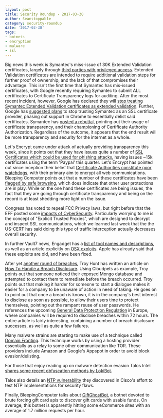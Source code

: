 ```yaml
---
layout: post
title: Security Roundup - 2017-03-30
author: Seanstoppable
category: security-roundup
date: '2017-03-30'
tags:
- botnets
- encryption
- malware
- ssl
---
```


Big news this week is Symantec's miss-issue of 30K Extended Validation
certificates, largely through [third parties with privileged
access](http://www.csoonline.com/article/3184897/security/api-flaws-said-to-have-left-symantec-ssl-certificates-vulnerable-to-compromise.html). 
Extended Validation certificates are intended to require
additional validation steps for further proof of ownership, and the lack of that
compromises their advantage. This isn't the first time that Symantec has
mis-issued certificates, with Google recently requiring Symantec to submit ALL
certificates to Certificate Transparency logs for auditing. After the most
recent incident, however, Google has declared they will [stop treating Symantec
Extended Validation certificates as extended
validation](https://arstechnica.com/security/2017/03/google-takes-symantec-to-the-woodshed-for-mis-issuing-30000-https-certs/).
Further, Google has [suggested
plans](https://groups.google.com/a/chromium.org/forum/#!msg/blink-dev/eUAKwjihhBs/rpxMXjZHCQAJ)
to stop trusting Symantec as an SSL certificate provider, phasing out support 
in Chrome to essentially delist said certificates.
Symantec has [posted a
rebuttal](https://www.symantec.com/connect/blogs/symantec-backs-its-ca),
pointing out their usage of certificate transparency, and their championing of
Certificate Authority Authorization. Regardless of the outcome, it appears that
the end result will be more transparency and security for the internet as a
whole.

Let's Encrypt came under attack of actually providing transparency this week,
since it points out that they have issues quite a number of [SSL Certificates
which could be used for phishing
attacks](https://www.thesslstore.com/blog/lets-encrypt-phishing/), having issues
~15k certificates using the term 'Paypal' this quarter. Let's Encrypt has
pointed out since inception their belief that [Certificate Authorities
constitute poor
watchdogs](https://letsencrypt.org/2015/10/29/phishing-and-malware.html), with
their primary aim to encrypt all web communications. Bleeping Computer points
out that a number of these certificates have been [flagged by safe
browsing](https://www.bleepingcomputer.com/news/security/14-766-lets-encrypt-ssl-certificates-issued-to-paypal-phishing-sites/),
which does indicate that other user protections are in play. While on the one
hand these certificates are being issues, the fact that they are going through
certificate transparency and being on the record is at least shedding more light 
on the issue.

Congress has voted to repeal FCC Privacy laws, but right before that the EFF
posted some [impacts of
CyberSecurity](https://www.eff.org/deeplinks/2017/03/five-ways-cybersecurity-will-suffer-if-congress-repeals-fcc-privacy-rules). 
Particularly worrying to me is the concept of "Explicit Trusted Proxies", which
are designed to decrypt and inspect SSL communications, which we learned last
week that the the US-CERT has said doing this type of traffic interception
actually decreases overall security.

In further Vault7 news, Engadget has a [list of tool names and
descriptions](https://techcrunch.com/2017/03/09/names-and-definitions-of-leaked-cia-hacking-tools),
as well as an article explicitly on [OSX
exploits](https://techcrunch.com/2017/03/23/wikileaks-releases-new-cia-documents-describing-mac-exploits). 
Apple has already said that these exploits are old, and have been fixed.

After yet [another round of breaches](https://twitter.com/haveibeenpwned/), 
Troy Hunt has written an article on [How To Handle a Breach
Disclosure](https://www.troyhunt.com/data-breach-disclosure-101-how-to-succeed-after-youve-failed/).
Using Cloudpets as example, Troy points out that someone noticed their exposed
Mongo database and attempted to contact them to remediate before the breach
occurred. Troy points out that making it harder for someone to start a dialogue
makes it easier for a company to be unaware of action in need of taking. He goes
on to point out that once a breach is known, it is in the company's best
interest to disclose as soon as possible, to allow their users time to protect
themselves, pointing out the rampant reuse of user passwords. He references the
upcoming [General Data Protection
Regulation](https://en.wikipedia.org/wiki/General_Data_Protection_Regulation) in
Europe, where companies will be required to disclose breaches within 72 hours.
The entire article is fairly interesting, containing a number of breach
disclosure successes, as well as quite a few failures.

Many malware strains are starting to make use of a technique called [Domain
Fronting](https://threatpost.com/apt29-used-domain-fronting-tor-to-execute-backdoor/124582/).
This technique works by using a hosting provider essentially as a relay to some
other communication like TOR. These providers include Amazon and Google's
Appspot in order to avoid block evasion/delisting.

For those that enjoy reading up on malware detection evasion Talos Intel [shares
some recent obfuscation methods by
LokiBot](http://blog.talosintelligence.com/2017/03/how-malformed-rtf-defeats-security.html).

Talos also details an [NTP
vulnerability](http://blog.talosintelligence.com/2017/03/ntpd-dos.html) they
discovered in Cisco's effort to test NTP implementations for security flaws.

Finally, BleepingComputer talks about
[GiftGhostBot](https://www.bleepingcomputer.com/news/security/almost-1-000-online-stores-under-attack-from-giftghostbot-botnet/),
a botnet devoted to brute forcing gift card apis to discover gift cards with
usable funds. On average, this botnet is apparently hitting some eCommerce sites
with an average of 1.7 million requests per hour.
